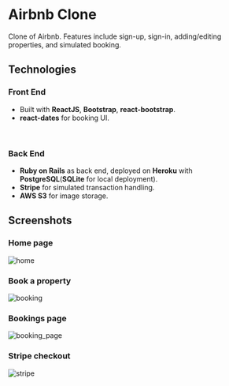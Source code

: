 # Airbnb Clone
Clone of Airbnb. Features include sign-up, sign-in, adding/editing properties, and simulated booking.

## Technologies 
### Front  End 

 - Built with **ReactJS**, **Bootstrap**, **react-bootstrap**.
 - **react-dates** for booking UI.

<br>

### Back End
- **Ruby on Rails** as back end, deployed on **Heroku** with **PostgreSQL**(**SQLite** for local deployment).
- **Stripe** for simulated transaction handling.
- **AWS S3** for image storage.

## Screenshots

### Home page
![home](https://github.com/KevC000/fswd-airbnb-clone/assets/82843524/5254afe2-743b-49e8-b5e8-16b3ec3eaab2)

### Book a property
![booking](https://github.com/KevC000/fswd-airbnb-clone/assets/82843524/06da75f8-c69b-4f87-bc54-ef717755756b)

### Bookings page
![booking_page](https://github.com/KevC000/fswd-airbnb-clone/assets/82843524/faad785d-0db0-44cd-826b-f8f1caa5d53d)


### Stripe checkout
![stripe](https://github.com/KevC000/fswd-airbnb-clone/assets/82843524/aa5ceb5b-ddec-4d9f-8f15-611639cbc82f)
